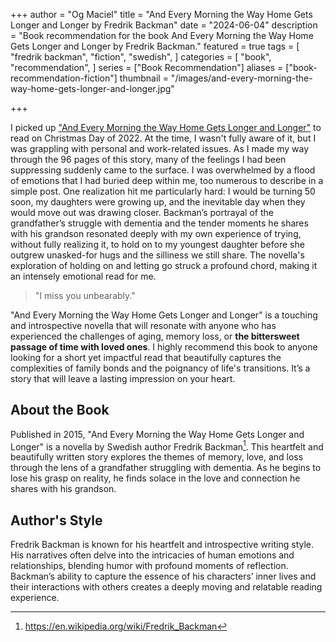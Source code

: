 +++
author = "Og Maciel"
title = "And Every Morning the Way Home Gets Longer and Longer by Fredrik Backman"
date = "2024-06-04"
description = "Book recommendation for the book And Every Morning the Way Home Gets Longer and Longer by Fredrik Backman."
featured = true
tags = [
    "fredrik backman",
    "fiction",
    "swedish",
]
categories = [
    "book",
    "recommendation",
]
series = ["Book Recommendation"]
aliases = ["book-recommendation-fiction"]
thumbnail = "/images/and-every-morning-the-way-home-gets-longer-and-longer.jpg"

+++

I picked up ["And Every Morning the Way Home Gets Longer and Longer"](https://amzn.to/3KOgzMp) to read on Christmas Day of 2022. At the time, I wasn't fully aware of it, but I was grappling with personal and work-related issues. As I made my way through the 96 pages of this story, many of the feelings I had been suppressing suddenly came to the surface. I was overwhelmed by a flood of emotions that I had buried deep within me, too numerous to describe in a simple post. One realization hit me particularly hard: I would be turning 50 soon, my daughters were growing up, and the inevitable day when they would move out was drawing closer. Backman’s portrayal of the grandfather’s struggle with dementia and the tender moments he shares with his grandson resonated deeply with my own experience of trying, without fully realizing it, to hold on to my youngest daughter before she outgrew unasked-for hugs and the silliness we still share. The novella's exploration of holding on and letting go struck a profound chord, making it an intensely emotional read for me.

> "I miss you unbearably."

"And Every Morning the Way Home Gets Longer and Longer" is a touching and introspective novella that will resonate with anyone who has experienced the challenges of aging, memory loss, or **the bittersweet passage of time with loved ones**. I highly recommend this book to anyone looking for a short yet impactful read that beautifully captures the complexities of family bonds and the poignancy of life's transitions. It’s a story that will leave a lasting impression on your heart.
<!--more-->

## About the Book

Published in 2015, "And Every Morning the Way Home Gets Longer and Longer" is a novella by Swedish author Fredrik Backman[^1]. This heartfelt and beautifully written story explores the themes of memory, love, and loss through the lens of a grandfather struggling with dementia. As he begins to lose his grasp on reality, he finds solace in the love and connection he shares with his grandson.

## Author's Style

Fredrik Backman is known for his heartfelt and introspective writing style. His narratives often delve into the intricacies of human emotions and relationships, blending humor with profound moments of reflection. Backman’s ability to capture the essence of his characters’ inner lives and their interactions with others creates a deeply moving and relatable reading experience.

[^1]: https://en.wikipedia.org/wiki/Fredrik_Backman
